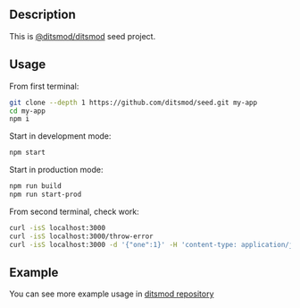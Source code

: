 ## Description

This is [@ditsmod/ditsmod](https://github.com/ditsmod/ditsmod) seed project.

## Usage

From first terminal:

```bash
git clone --depth 1 https://github.com/ditsmod/seed.git my-app
cd my-app
npm i
```

Start in development mode:

```bash
npm start
```

Start in production mode:

```bash
npm run build
npm run start-prod
```

From second terminal, check work:

```bash
curl -isS localhost:3000
curl -isS localhost:3000/throw-error
curl -isS localhost:3000 -d '{"one":1}' -H 'content-type: application/json'
```

## Example

You can see more example usage in [ditsmod repository](https://github.com/ditsmod/ditsmod/tree/main/examples)
